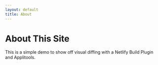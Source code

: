 ```yaml
---
layout: default
title: About
---
```


# About This Site

This is a simple demo to show off visual diffing with a Netlify Build Plugin and Applitools.

